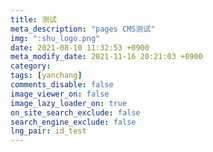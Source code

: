 ```yaml
---
title: 测试
meta_description: "pages CMS测试"
img: ":shu_logo.png"
date: 2021-08-10 11:32:53 +0900
meta_modify_date: 2021-11-16 20:21:03 +0900
category: 
tags: [yanchang]
comments_disable: false
image_viewer_on: false
image_lazy_loader_on: true
on_site_search_exclude: false
search_engine_exclude: false
lng_pair: id_test
---
```

